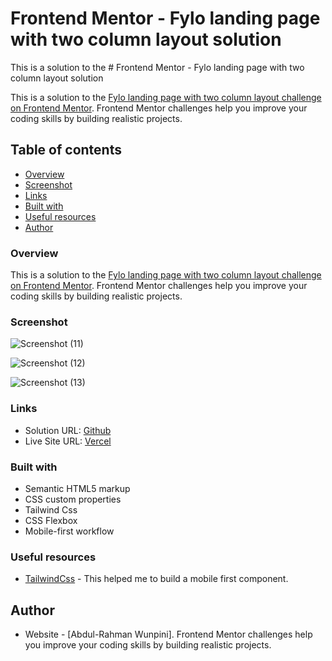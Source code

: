 # Frontend Mentor - Fylo landing page with two column layout solution

This is a solution to the # Frontend Mentor - Fylo landing page with two column layout solution

This is a solution to the  [Fylo landing page with two column layout challenge on Frontend Mentor](https://www.frontendmentor.io/challenges/fylo-landing-page-with-two-column-layout-5ca5ef041e82137ec91a50f5). Frontend Mentor challenges help you improve your coding skills by building realistic projects. 

## Table of contents

  - [Overview](#Overview)
  - [Screenshot](#screenshot)
  - [Links](#links)
  - [Built with](#built-with)
  - [Useful resources](#useful-resources)
- [Author](#author)



### Overview
This is a solution to the  [Fylo landing page with two column layout challenge on Frontend Mentor](https://www.frontendmentor.io/challenges/fylo-landing-page-with-two-column-layout-5ca5ef041e82137ec91a50f5). Frontend Mentor challenges help you improve your coding skills by building realistic projects. 



### Screenshot
![Screenshot (11)](https://user-images.githubusercontent.com/55752850/211206169-73e24b13-a1cf-483c-b6e8-3789b0eb261d.png)

![Screenshot (12)](https://user-images.githubusercontent.com/55752850/211206180-765ee590-1205-48d5-a227-efae651ade46.png)

![Screenshot (13)](https://user-images.githubusercontent.com/55752850/211206189-87a7e3dc-45cd-4541-93f4-8cd4a0aafd6c.png)


### Links

- Solution URL: [Github](https://github.com/ramz04/Fylo-landing-page/)
- Live Site URL: [Vercel](https://intro-component-signup.vercel.app/)
### Built with

- Semantic HTML5 markup
- CSS custom properties
- Tailwind Css
- CSS Flexbox
- Mobile-first workflow


### Useful resources

- [TailwindCss](https://tailwindcss.com/) - This helped me to build a mobile first component.


## Author

- Website - [Abdul-Rahman Wunpini]. Frontend Mentor challenges help you improve your coding skills by building realistic projects. 
